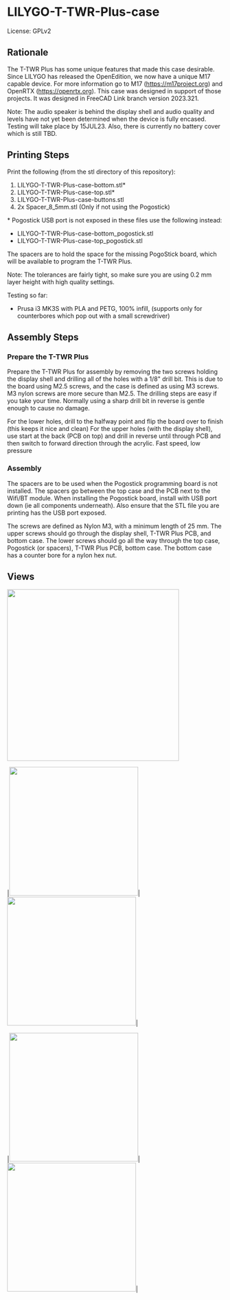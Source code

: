 # LILYGO-T-TWR-Plus-case

License: GPLv2

## Rationale

The T-TWR Plus has some unique features that made this case desirable. Since LILYGO has released the OpenEdition, we now have a unique M17 capable device. For more information go to M17 (https://m17project.org) and OpenRTX (https://openrtx.org). This case was designed in support of those projects. It was designed in FreeCAD Link branch version 2023.321.

Note: The audio speaker is behind the display shell and audio quality and levels have not yet been determined when the device is fully encased. Testing will take place by 15JUL23. Also, there is currently no battery cover which is still TBD.

## Printing Steps

Print the following (from the stl directory of this repository):
1. LILYGO-T-TWR-Plus-case-bottom.stl*
2. LILYGO-T-TWR-Plus-case-top.stl*
3. LILYGO-T-TWR-Plus-case-buttons.stl
4. 2x Spacer_8_5mm.stl (Only if not using the Pogostick)

\* Pogostick USB port is not exposed in these files use the following instead:
* LILYGO-T-TWR-Plus-case-bottom_pogostick.stl
* LILYGO-T-TWR-Plus-case-top_pogostick.stl

The spacers are to hold the space for the missing PogoStick board, which will be available to program the T-TWR Plus.

Note: The tolerances are fairly tight, so make sure you are using 0.2 mm layer height with high quality settings.

Testing so far:
* Prusa i3 MK3S with PLA and PETG, 100% infill, (supports only for counterbores which pop out with a small screwdriver)

## Assembly Steps

### Prepare the T-TWR Plus
Prepare the T-TWR Plus for assembly by removing the two screws holding the display shell and drilling all of the holes with a 1/8" drill bit. This is due to the board using M2.5 screws, and the case is defined as using M3 screws. M3 nylon screws are more secure than M2.5. The drilling steps are easy if you take your time. Normally using a sharp drill bit in reverse is gentle enough to cause no damage.

For the lower holes, drill to the halfway point and flip the board over to finish (this keeps it nice and clean)
For the upper holes (with the display shell), use start at the back (PCB on top) and drill in reverse until through PCB and then switch to forward direction through the acrylic. Fast speed, low pressure

### Assembly

The spacers are to be used when the Pogostick programming board is not installed. The spacers go between the top case and the PCB next to the Wifi/BT module. When installing the Pogostick board, install with USB port down (ie all components underneath). Also ensure that the STL file you are printing has the USB port exposed.

The screws are defined as Nylon M3, with a minimum length of 25 mm. The upper screws should go through the display shell, T-TWR Plus PCB, and bottom case. The lower screws should go all the way through the top case, Pogostick (or spacers), T-TWR Plus PCB, bottom case. The bottom case has a counter bore for a nylon hex nut.

## Views

<img src="https://github.com/k5jae/LILYGO-T-TWR-Plus-case/blob/main/views/real_top.jpg" width="400">

|<img src="https://github.com/k5jae/LILYGO-T-TWR-Plus-case/blob/main/views/front_left.png" width="300">|
<img src="https://github.com/k5jae/LILYGO-T-TWR-Plus-case/blob/main/views/front_right.png" width="300">|

|<img src="https://github.com/k5jae/LILYGO-T-TWR-Plus-case/blob/main/views/rear_left.png" width="300">|
<img src="https://github.com/k5jae/LILYGO-T-TWR-Plus-case/blob/main/views/rear_right.png" width="300">|

